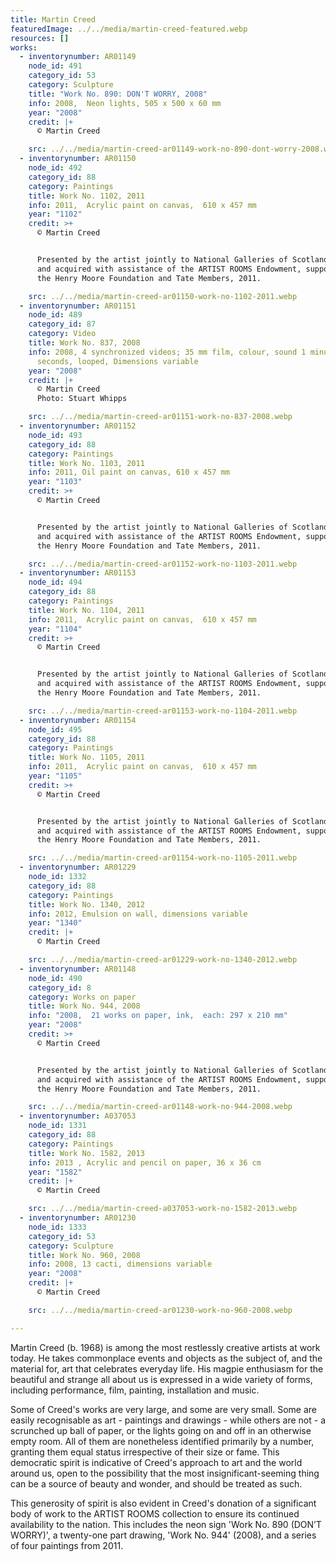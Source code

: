 ```yaml
---
title: Martin Creed
featuredImage: ../../media/martin-creed-featured.webp
resources: []
works:
  - inventorynumber: AR01149
    node_id: 491
    category_id: 53
    category: Sculpture
    title: "Work No. 890: DON'T WORRY, 2008"
    info: 2008,  Neon lights, 505 x 500 x 60 mm
    year: "2008"
    credit: |+
      © Martin Creed

    src: ../../media/martin-creed-ar01149-work-no-890-dont-worry-2008.webp
  - inventorynumber: AR01150
    node_id: 492
    category_id: 88
    category: Paintings
    title: Work No. 1102, 2011
    info: 2011,  Acrylic paint on canvas,  610 x 457 mm
    year: "1102"
    credit: >+
      © Martin Creed


      Presented by the artist jointly to National Galleries of Scotland and Tate
      and acquired with assistance of the ARTIST ROOMS Endowment, supported by
      the Henry Moore Foundation and Tate Members, 2011.

    src: ../../media/martin-creed-ar01150-work-no-1102-2011.webp
  - inventorynumber: AR01151
    node_id: 489
    category_id: 87
    category: Video
    title: Work No. 837, 2008
    info: 2008, 4 synchronized videos; 35 mm film, colour, sound 1 minute 53
      seconds, looped, Dimensions variable
    year: "2008"
    credit: |+
      © Martin Creed
      Photo: Stuart Whipps

    src: ../../media/martin-creed-ar01151-work-no-837-2008.webp
  - inventorynumber: AR01152
    node_id: 493
    category_id: 88
    category: Paintings
    title: Work No. 1103, 2011
    info: 2011, Oil paint on canvas, 610 x 457 mm
    year: "1103"
    credit: >+
      © Martin Creed


      Presented by the artist jointly to National Galleries of Scotland and Tate
      and acquired with assistance of the ARTIST ROOMS Endowment, supported by
      the Henry Moore Foundation and Tate Members, 2011.

    src: ../../media/martin-creed-ar01152-work-no-1103-2011.webp
  - inventorynumber: AR01153
    node_id: 494
    category_id: 88
    category: Paintings
    title: Work No. 1104, 2011
    info: 2011,  Acrylic paint on canvas,  610 x 457 mm
    year: "1104"
    credit: >+
      © Martin Creed


      Presented by the artist jointly to National Galleries of Scotland and Tate
      and acquired with assistance of the ARTIST ROOMS Endowment, supported by
      the Henry Moore Foundation and Tate Members, 2011.

    src: ../../media/martin-creed-ar01153-work-no-1104-2011.webp
  - inventorynumber: AR01154
    node_id: 495
    category_id: 88
    category: Paintings
    title: Work No. 1105, 2011
    info: 2011,  Acrylic paint on canvas,  610 x 457 mm
    year: "1105"
    credit: >+
      © Martin Creed


      Presented by the artist jointly to National Galleries of Scotland and Tate
      and acquired with assistance of the ARTIST ROOMS Endowment, supported by
      the Henry Moore Foundation and Tate Members, 2011.

    src: ../../media/martin-creed-ar01154-work-no-1105-2011.webp
  - inventorynumber: AR01229
    node_id: 1332
    category_id: 88
    category: Paintings
    title: Work No. 1340, 2012
    info: 2012, Emulsion on wall, dimensions variable
    year: "1340"
    credit: |+
      © Martin Creed

    src: ../../media/martin-creed-ar01229-work-no-1340-2012.webp
  - inventorynumber: AR01148
    node_id: 490
    category_id: 8
    category: Works on paper
    title: Work No. 944, 2008
    info: "2008,  21 works on paper, ink,  each: 297 x 210 mm"
    year: "2008"
    credit: >+
      © Martin Creed


      Presented by the artist jointly to National Galleries of Scotland and Tate
      and acquired with assistance of the ARTIST ROOMS Endowment, supported by
      the Henry Moore Foundation and Tate Members, 2011.

    src: ../../media/martin-creed-ar01148-work-no-944-2008.webp
  - inventorynumber: A037053
    node_id: 1331
    category_id: 88
    category: Paintings
    title: Work No. 1582, 2013
    info: 2013 , Acrylic and pencil on paper, 36 x 36 cm
    year: "1582"
    credit: |+
      © Martin Creed

    src: ../../media/martin-creed-a037053-work-no-1582-2013.webp
  - inventorynumber: AR01230
    node_id: 1333
    category_id: 53
    category: Sculpture
    title: Work No. 960, 2008
    info: 2008, 13 cacti, dimensions variable
    year: "2008"
    credit: |+
      © Martin Creed

    src: ../../media/martin-creed-ar01230-work-no-960-2008.webp

---
```


Martin Creed (b. 1968) is among the most restlessly creative artists at work today. He takes commonplace events and objects as the subject of, and the material for, art that celebrates everyday life. His magpie enthusiasm for the beautiful and strange all about us is expressed in a wide variety of forms, including performance, film, painting, installation and music.

Some of Creed's works are very large, and some are very small. Some are easily recognisable as art - paintings and drawings - while others are not - a scrunched up ball of paper, or the lights going on and off in an otherwise empty room. All of them are nonetheless identified primarily by a number, granting them equal status irrespective of their size or fame. This democratic spirit is indicative of Creed's approach to art and the world around us, open to the possibility that the most insignificant-seeming thing can be a source of beauty and wonder, and should be treated as such.

This generosity of spirit is also evident in Creed's donation of a significant body of work to the ARTIST ROOMS collection to ensure its continued availability to the nation. This includes the neon sign 'Work No. 890 (DON’T WORRY)', a twenty-one part drawing, 'Work No. 944' (2008), and a series of four paintings from 2011.